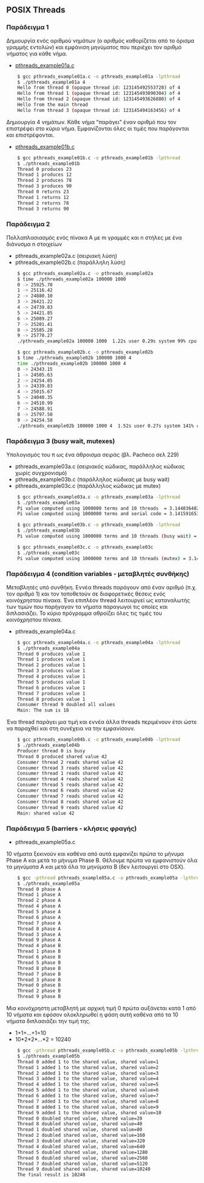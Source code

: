 ## POSIX Threads 

### Παράδειγμα 1 

Δημιουργία ενός αριθμού νημάτων (ο αριθμός καθορίζεται από το όρισμα γραμμής εντολών) και εμφάνιση μηνύματος που περιέχει τον αριθμό νήματος για κάθε νήμα.

* [pthreads_example01a.c](pthreads_example01a.c)

```bash
	$ gcc pthreads_example01a.c -o pthreads_example01a -lpthread 
	$ ./pthreads_example01a 4
	Hello from thread 0 (opaque thread id: 123145492553728) of 4
	Hello from thread 1 (opaque thread id: 123145493090304) of 4
	Hello from thread 2 (opaque thread id: 123145493626880) of 4
	Hello from the main thread
	Hello from thread 3 (opaque thread id: 123145494163456) of 4
```


Δημιουργία 4 νημάτων. Κάθε νήμα "παράγει" έναν αριθμό που τον επιστρέφει στο κύριο νήμα. Εμφανίζονται όλες οι τιμές που παράγονται και επιστρέφονται.

* [pthreads_example01b.c](pthreads_example01b.c)


```bash
	$ gcc pthreads_example01b.c -o pthreads_example01b -lpthread
	$ ./pthreads_example01b
	Thread 0 produces 23
	Thread 1 produces 12
	Thread 2 produces 78
	Thread 3 produces 90
	Thread 0 returns 23
	Thread 1 returns 12
	Thread 2 returns 78
	Thread 3 returns 90
```

### Παράδειγμα 2 

Πολλαπλασιασμός ενός πίνακα Α με m γραμμές και n στήλες με ένα διάνυσμα n στοιχείων

* pthreads_example02a.c (σειριακή λύση)
* pthreads_example02b.c (παράλληλη λύση) 

```bash
	$ gcc pthreads_example02a.c -o pthreads_example02a
	$ time ./pthreads_example02a 100000 1000 
	0 -> 25925.70
	1 -> 25116.42
	2 -> 24880.10
	3 -> 26421.22
	4 -> 24739.83
	5 -> 24421.85
	6 -> 25089.27
	7 -> 25201.41
	8 -> 25585.28
	9 -> 25770.27
	./pthreads_example02a 100000 1000  1.22s user 0.29s system 99% cpu 1.520 total
```


```bash
	$ gcc pthreads_example02b.c -o pthreads_example02b
	$ time ./pthreads_example02b 100000 1000 4
	time ./pthreads_example02b 100000 1000 4
	0 -> 24343.15
	1 -> 24505.63
	2 -> 24254.85
	3 -> 24339.83
	4 -> 25015.67
	5 -> 24040.35
	6 -> 24510.99
	7 -> 24588.91
	8 -> 25797.50
	9 -> 24254.58
	./pthreads_example02b 100000 1000 4  1.52s user 0.27s system 141% cpu 1.269 total
``` 

### Παράδειγμα 3 (busy wait, mutexes)
Υπολογισμός του π ως ένα άθροισμα σειράς (βλ. Pacheco σελ 229) 
* pthreads_example03a.c (σειριακός κώδικας, παράλληλος κώδικας χωρίς συγχρονισμό)
* pthreads_example03b.c (παράλληλος κώδικας με busy wait)
* pthreads_example03c.c (παράλληλος κώδικας με mutex)

```bash
	$ gcc pthreads_example03a.c -o pthreads_example03a -lpthread
	$ ./pthreads_example03a
	Pi value computed using 1000000 terms and 10 threads  = 3.144836482933
	Pi value computed using 1000000 terms and serial code = 3.141591653590
```

```bash
	$ gcc pthreads_example03b.c -o pthreads_example03b -lpthread
	$ ./pthreads_example03b
	Pi value computed using 1000000 terms and 10 threads (busy wait) = 3.141591653590
```

```bash
	$ gcc pthreads_example03c.c -o pthreads_example03c
	$ ./pthreads_example03c
	Pi value computed using 1000000 terms and 10 threads (mutex) = 3.141591653590
```

### Παράδειγμα 4 (condition variables - μεταβλητές συνθήκης)
Μεταβλητές υπό συνθήκη. Εννέα threads παράγουν από έναν αριθμό (π.χ. τον αριθμό 1) και τον τοποθετούν σε διαφορετικές θέσεις ενός κοινόχρηστου πίνακα. Ένα επιπλέον thread λειτουργεί ως καταναλωτής των τιμών που παρήγαγαν τα νήματα παραγωγοί τις οποίες και διπλασιάζει. Το κύριο πρόγραμμα αθροίζει όλες τις τιμές του κοινόχρηστου πίνακα.     
* pthreads_example04a.c

```bash
	$ gcc pthreads_example04a.c -o pthreads_example04a -lpthread
	$ ./pthreads_example04a
	Thread 0 produces value 1
	Thread 1 produces value 1
	Thread 2 produces value 1
	Thread 3 produces value 1
	Thread 4 produces value 1
	Thread 5 produces value 1
	Thread 6 produces value 1
	Thread 7 produces value 1
	Thread 8 produces value 1
	Consumer thread 9 doubled all values
	Main: The sum is 18
```

Ένα thread παράγει μια τιμή και εννέα άλλα threads περιμένουν έτσι ώστε να παραχθεί και στη συνέχεια να την εμφανίσουν.

```bash
	$ gcc pthreads_example04b.c -o pthreads_example04b -lpthread
	$ ./pthreads_example04b
	Producer thread 0 is busy
	Thread 0 produced shared value 42
	Consumer thread 2 reads shared value 42
	Consumer thread 3 reads shared value 42
	Consumer thread 1 reads shared value 42
	Consumer thread 4 reads shared value 42
	Consumer thread 5 reads shared value 42
	Consumer thread 6 reads shared value 42
	Consumer thread 7 reads shared value 42
	Consumer thread 8 reads shared value 42
	Consumer thread 9 reads shared value 42
	Main: shared value 42
```

### Παράδειγμα 5 (barriers - κλήσεις φραγής)
* pthreads_example05a.c

10 νήματα ξεκινούν και καθένα από αυτά εμφανίζει πρώτα το μήνυμα Phase A και μετά το μήνυμα Phase B. Θέλουμε πρώτα να εμφανιστούν όλα τα μηνύματα Α και μετά όλα τα μηνύματα Β (δεν λειτουργεί στο OSX).


```bash
	$ gcc -pthread pthreads_example05a.c -o pthreads_example05a -lpthread
	$ ./pthreads_example05a
	Thread 0 phase A
	Thread 1 phase A
	Thread 2 phase A
	Thread 4 phase A
	Thread 5 phase A
	Thread 6 phase A
	Thread 7 phase A
	Thread 8 phase A
	Thread 3 phase A
	Thread 9 phase A
	Thread 4 phase B
	Thread 1 phase B
	Thread 6 phase B
	Thread 5 phase B
	Thread 8 phase B
	Thread 7 phase B
	Thread 3 phase B
	Thread 0 phase B
	Thread 2 phase B
	Thread 9 phase B
```

Μια κοινόχρηστη μεταβλητή με αρχική τιμή 0 πρώτα αυξάνεται κατά 1 από 10 νήματα και εφόσον ολοκληρωθεί η φάση αυτή καθένα από τα 10 νήματα διπλασιάζει την τιμή της. 
* 1+1+...+1=10
* 10\*2\*2\*...\*2 = 10240

```bash
	$ gcc -pthread pthreads_example05b.c -o pthreads_example05b -lpthread
	$ ./pthreads_example05b
	Thread 0 added 1 to the shared value, shared value=1
	Thread 1 added 1 to the shared value, shared value=2
	Thread 2 added 1 to the shared value, shared value=3
	Thread 3 added 1 to the shared value, shared value=4
	Thread 4 added 1 to the shared value, shared value=5
	Thread 5 added 1 to the shared value, shared value=6
	Thread 6 added 1 to the shared value, shared value=7
	Thread 7 added 1 to the shared value, shared value=8
	Thread 8 added 1 to the shared value, shared value=9
	Thread 9 added 1 to the shared value, shared value=10
	Thread 0 doubled shared value, shared value=20
	Thread 8 doubled shared value, shared value=40
	Thread 1 doubled shared value, shared value=80
	Thread 2 doubled shared value, shared value=160
	Thread 3 doubled shared value, shared value=320
	Thread 4 doubled shared value, shared value=640
	Thread 5 doubled shared value, shared value=1280
	Thread 6 doubled shared value, shared value=2560
	Thread 7 doubled shared value, shared value=5120
	Thread 9 doubled shared value, shared value=10240
	The final result is 10240
```
